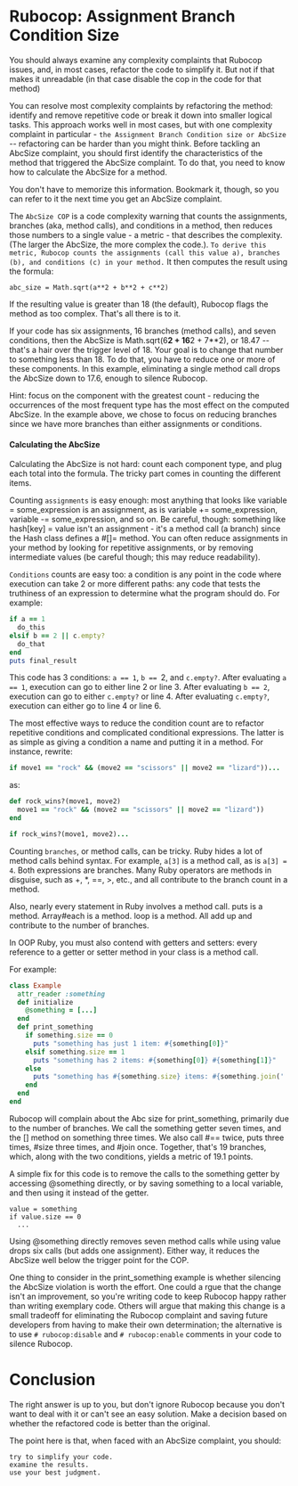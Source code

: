 # Rubocop: Assignment Branch Condition Size

You should always examine any complexity complaints that Rubocop issues,
and, in most cases, refactor the code to simplify it.
But not if that makes it unreadable (in that case disable the cop in the
code for that method)

You can resolve most complexity complaints by refactoring the method:
identify and remove repetitive code or break it down into smaller logical
tasks. This approach works well in most cases, but with one complexity
complaint in particular - `the Assignment Branch Condition size or
AbcSize` -- refactoring can be harder than you might think. Before
tackling an AbcSize complaint, you should first identify the
characteristics of the method that triggered the AbcSize complaint.
To do that, you need to know how to calculate the AbcSize for a method.

You don't have to memorize this information. Bookmark it, though, so
you can refer to it the next time you get an AbcSize complaint.

The `AbcSize COP` is a code complexity warning that counts the
assignments, branches (aka, method calls), and conditions in a method,
then reduces those numbers to a single value - a metric - that describes
the complexity. (The larger the AbcSize, the more complex the code.).
`To derive this metric, Rubocop counts the assignments (call this value
a), branches (b), and conditions (c) in your method.` It then computes
the result using the formula:

    abc_size = Math.sqrt(a**2 + b**2 + c**2)

If the resulting value is greater than 18 (the default), Rubocop flags
the method as too complex. That's all there is to it.

If your code has six assignments, 16 branches (method calls), and
seven conditions, then the AbcSize is Math.sqrt(6**2 + 16**2 + 7**2),
or 18.47 -- that's a hair over the trigger level of 18. Your goal is
to change that number to something less than 18. To do that, you have
to reduce one or more of these components. In this example, eliminating
a single method call drops the AbcSize down to 17.6, enough to silence
Rubocop.

Hint: focus on the component with the greatest count - reducing the
occurrences of the most frequent type has the most effect on the
computed AbcSize. In the example above, we chose to focus on reducing
branches since we have more branches than either assignments or
conditions.

#### Calculating the AbcSize
Calculating the AbcSize is not hard: count each component type, and
plug each total into the formula. The tricky part comes in counting
the different items.

Counting `assignments` is easy enough: most anything that looks like
variable = some_expression is an assignment, as is
variable += some_expression, variable -= some_expression, and so on.
Be careful, though: something like hash[key] = value isn't an
assignment - it's a method call (a branch) since the Hash class
defines a #[]= method. You can often reduce assignments in your
method by looking for repetitive assignments, or by removing
intermediate values (be careful though; this may reduce readability).

`Conditions` counts are easy too: a condition is any point in the
code where execution can take 2 or more different paths: any code
that tests the truthiness of an expression to determine what the
program should do. For example:
```ruby
if a == 1
  do_this
elsif b == 2 || c.empty?
  do_that
end
puts final_result

```
This code has 3 conditions: `a == 1`, `b == `2, and `c.empty?`.
After evaluating `a == 1`, execution can go to either line 2 or line 3.
After evaluating `b == 2`, execution can go to either `c.empty?` or
line 4. After evaluating `c.empty?`, execution can either go to line
4 or line 6.

The most effective ways to reduce the condition count are to refactor
repetitive conditions and complicated conditional expressions. The
latter is as simple as giving a condition a name and putting it in
a method. For instance, rewrite:

```ruby
if move1 == "rock" && (move2 == "scissors" || move2 == "lizard"))...
```
as:

```ruby
def rock_wins?(move1, move2)
  move1 == "rock" && (move2 == "scissors" || move2 == "lizard"))
end

if rock_wins?(move1, move2)...
```

Counting `branches`, or method calls, can be tricky. Ruby hides
a lot of method calls behind syntax. For example, `a[3]` is a method
call, as is `a[3] = 4`. Both expressions are branches. Many Ruby
operators are methods in disguise, such as +, *, ==, >, etc., and
all contribute to the branch count in a method.

Also, nearly every statement in Ruby involves a method call. puts
is a method. Array#each is a method. loop is a method. All add up
and contribute to the number of branches.

In OOP Ruby, you must also contend with getters and setters: every
reference to a getter or setter method in your class is a method
call.

For example:
```ruby
class Example
  attr_reader :something
  def initialize
    @something = [...]
  end
  def print_something
    if something.size == 0
      puts "something has just 1 item: #{something[0]}"
    elsif something.size == 1
      puts "something has 2 items: #{something[0]} #{something[1]}"
    else
      puts "something has #{something.size} items: #{something.join(' ')}"
    end
  end
end

```
Rubocop will complain about the Abc size for print_something,
primarily due to the number of branches. We call the something getter
seven times, and the [] method on something three times. We also
call #== twice, puts three times, #size three times, and #join
once. Together, that's 19 branches, which, along with the two
conditions, yields a metric of 19.1 points.

A simple fix for this code is to remove the calls to the something
getter by accessing @something directly, or by saving something to
a local variable, and then using it instead of the getter.
```
value = something
if value.size == 0
  ...
```

Using @something directly removes seven method calls while using
value drops six calls (but adds one assignment). Either way, it
reduces the AbcSize well below the trigger point for the COP.

One thing to consider in the print_something example is whether
silencing the AbcSize violation is worth the effort. One could a
rgue that the change isn't an improvement, so you're writing code
to keep Rubocop happy rather than writing exemplary code. Others
will argue that making this change is a small tradeoff for
eliminating the Rubocop complaint and saving future developers
from having to make their own determination; the alternative is
to use `# rubocop:disable` and `# rubocop:enable` comments in your
code to silence Rubocop.

# Conclusion
The right answer is up to you, but don't ignore Rubocop because
you don't want to deal with it or can't see an easy solution.
Make a decision based on whether the refactored code is better than
the original.

The point here is that, when faced with an AbcSize complaint,
you should:

    try to simplify your code.
    examine the results.
    use your best judgment.

